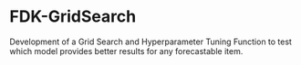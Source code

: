 # FDK-GridSearch
Development of a Grid Search and Hyperparameter Tuning Function to test which model provides better results for any forecastable item.
